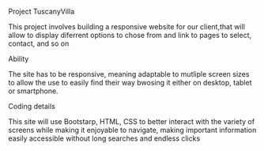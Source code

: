 Project TuscanyVilla

This project involves building a responsive website for our client,that will allow to display diferrent options to chose from and link to pages to select, contact, and so on

Ability

The site has to be responsive, meaning adaptable to mutliple screen sizes to allow the use to easily find their way bwosing it either on desktop, tablet or smartphone.

Coding details

This site will use Bootstarp, HTML, CSS to better interact with the variety of screens while making it enjoyable to navigate, making important information easily accessible without long searches and endless clicks 
